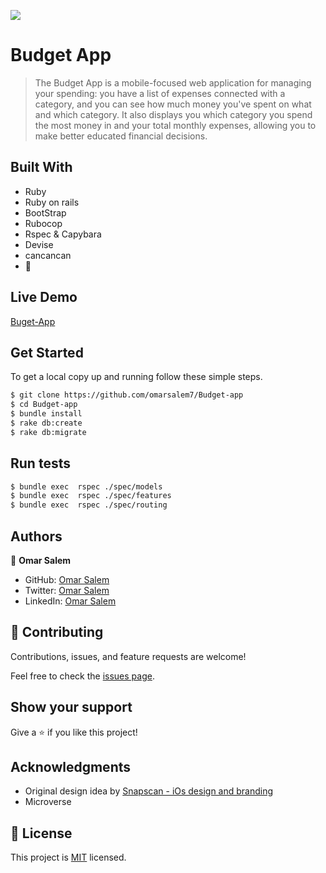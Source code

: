 ![](https://img.shields.io/badge/Budget-App-blueviolet)

# Budget App

> The Budget App is a mobile-focused web application for managing your spending: you have a list of expenses connected with a category, and you can see how much money you've spent on what and which category. It also displays you which category you spend the most money in and your total monthly expenses, allowing you to make better educated financial decisions.


## Built With

- Ruby
- Ruby on rails
- BootStrap
- Rubocop
- Rspec & Capybara
- Devise
- cancancan
- 💓

## Live Demo
[Buget-App](https://cryptic-mesa-29074.herokuapp.com)

## Get Started
To get a local copy up and running follow these simple steps.

```bash
$ git clone https://github.com/omarsalem7/Budget-app
$ cd Budget-app
$ bundle install
$ rake db:create
$ rake db:migrate
```
## Run tests
```bash
$ bundle exec  rspec ./spec/models
$ bundle exec  rspec ./spec/features
$ bundle exec  rspec ./spec/routing
```
## Authors

👤 **Omar Salem**

- GitHub: [Omar Salem](https://github.com/omarsalem7)
- Twitter: [Omar Salem](https://twitter.com/Omar80491499)
- LinkedIn: [Omar Salem](https://www.linkedin.com/in/omar-salem-a6945b177/)


## 🤝 Contributing

Contributions, issues, and feature requests are welcome!

Feel free to check the [issues page](../../issues/).

## Show your support

Give a ⭐️ if you like this project!

## Acknowledgments
- Original design idea by [Snapscan - iOs design and branding](https://www.behance.net/gallery/19759151/Snapscan-iOs-design-and-branding?tracking_source=)
- Microverse

## 📝 License

This project is [MIT](https://opensource.org/licenses/MIT) licensed.

